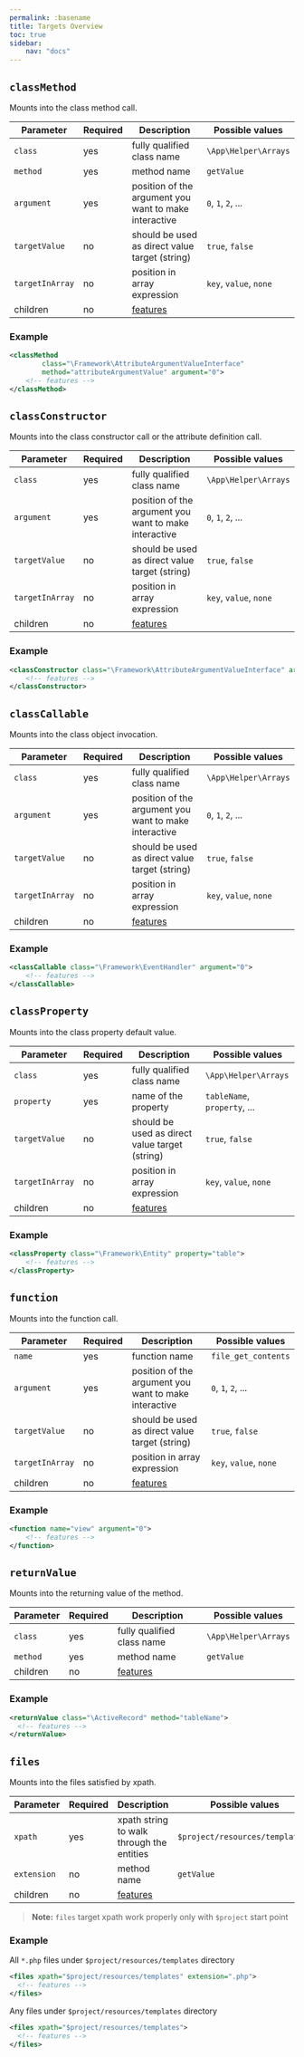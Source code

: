 ```yaml
---
permalink: :basename
title: Targets Overview
toc: true
sidebar:
    nav: "docs"
---
```


## `classMethod`

Mounts into the class method call.

| Parameter       | Required | Description                                           | Possible values        |
|-----------------|----------|-------------------------------------------------------|------------------------|
| `class`         | yes      | fully qualified class name                            | `\App\Helper\Arrays`   |
| `method`        | yes      | method name                                           | `getValue`             |
| `argument`      | yes      | position of the argument you want to make interactive | `0`, `1`, `2`, ...     |
| `targetValue`   | no       | should be used as direct value target (string)        | `true`, `false`        |
| `targetInArray` | no       | position in array expression                          | `key`, `value`, `none` |
| children        | no       | [features](#features-overview)                        |                        | 

### Example

```xml
<classMethod
        class="\Framework\AttributeArgumentValueInterface"
        method="attributeArgumentValue" argument="0">
    <!-- features -->
</classMethod>
```

## `classConstructor`

Mounts into the class constructor call or the attribute definition call.

| Parameter       | Required | Description                                           | Possible values        |
|-----------------|----------|-------------------------------------------------------|------------------------|
| `class`         | yes      | fully qualified class name                            | `\App\Helper\Arrays`   |
| `argument`      | yes      | position of the argument you want to make interactive | `0`, `1`, `2`, ...     |
| `targetValue`   | no       | should be used as direct value target (string)        | `true`, `false`        |
| `targetInArray` | no       | position in array expression                          | `key`, `value`, `none` |
| children        | no       | [features](#features-overview)                        |                        | 

### Example

```xml
<classConstructor class="\Framework\AttributeArgumentValueInterface" argument="0">
    <!-- features -->
</classConstructor>
```

## `classCallable`

Mounts into the class object invocation.

| Parameter       | Required | Description                                           | Possible values        |
|-----------------|----------|-------------------------------------------------------|------------------------|
| `class`         | yes      | fully qualified class name                            | `\App\Helper\Arrays`   |
| `argument`      | yes      | position of the argument you want to make interactive | `0`, `1`, `2`, ...     |
| `targetValue`   | no       | should be used as direct value target (string)        | `true`, `false`        |
| `targetInArray` | no       | position in array expression                          | `key`, `value`, `none` |
| children        | no       | [features](#features-overview)                        |                        | 

### Example

```xml
<classCallable class="\Framework\EventHandler" argument="0">
    <!-- features -->
</classCallable>
```

## `classProperty`

Mounts into the class property default value.

| Parameter       | Required | Description                                    | Possible values              |
|-----------------|----------|------------------------------------------------|------------------------------|
| `class`         | yes      | fully qualified class name                     | `\App\Helper\Arrays`         |
| `property`      | yes      | name of the property                           | `tableName`, `property`, ... |
| `targetValue`   | no       | should be used as direct value target (string) | `true`, `false`              |
| `targetInArray` | no       | position in array expression                   | `key`, `value`, `none`       |
| children        | no       | [features](#features-overview)                 |                              | 

### Example

```xml
<classProperty class="\Framework\Entity" property="table">
    <!-- features -->
</classProperty>
```

## `function`

Mounts into the function call.

| Parameter       | Required | Description                                           | Possible values        |
|-----------------|----------|-------------------------------------------------------|------------------------|
| `name`          | yes      | function name                                         | `file_get_contents`    |
| `argument`      | yes      | position of the argument you want to make interactive | `0`, `1`, `2`, ...     |
| `targetValue`   | no       | should be used as direct value target (string)        | `true`, `false`        |
| `targetInArray` | no       | position in array expression                          | `key`, `value`, `none` |
| children        | no       | [features](#features-overview)                        |                        | 

### Example

```xml
<function name="view" argument="0">
    <!-- features -->
</function>
```

## `returnValue`

Mounts into the returning value of the method.

| Parameter  | Required | Description                    | Possible values      |
|------------|----------|--------------------------------|----------------------|
| `class`    | yes      | fully qualified class name     | `\App\Helper\Arrays` |
| `method`   | yes      | method name                    | `getValue`           |
| children   | no       | [features](#features-overview) |                      | 

### Example

```xml
<returnValue class="\ActiveRecord" method="tableName">
  <!-- features -->
</returnValue>
```

## `files`

Mounts into the files satisfied by xpath.

| Parameter   | Required | Description                               | Possible values                 |
|-------------|----------|-------------------------------------------|---------------------------------|
| `xpath`     | yes      | xpath string to walk through the entities | `$project/resources/templates/` |
| `extension` | no       | method name                               | `getValue`                      |
| children    | no       | [features](#features-overview)            |                                 | 

> **Note:** `files` target xpath work properly only with `$project` start point

### Example

All `*.php` files under `$project/resources/templates` directory
```xml
<files xpath="$project/resources/templates" extension=".php">
  <!-- features -->
</files>
```

Any files under `$project/resources/templates` directory
```xml
<files xpath="$project/resources/templates">
  <!-- features -->
</files>
```
